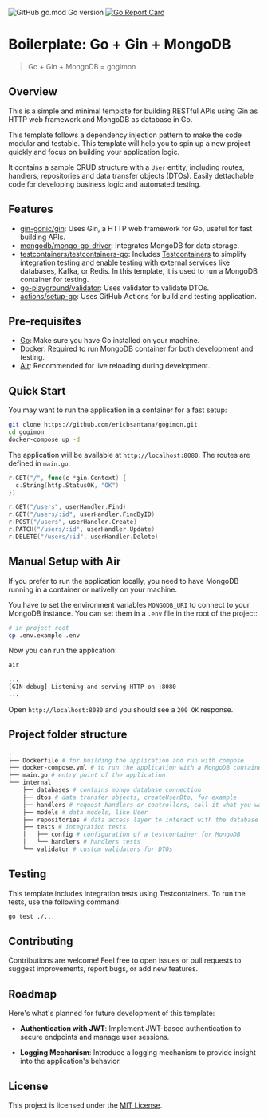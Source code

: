 ![GitHub go.mod Go version](https://img.shields.io/github/go-mod/go-version/ericbsantana/gogimon)
[![Go Report Card](https://goreportcard.com/badge/github.com/ericbsantana/gogimon)](https://goreportcard.com/report/github.com/ericbsantana/gogimon)

# Boilerplate: Go + Gin + MongoDB

> Go + Gin + MongoDB = gogimon

## Overview

This is a simple and minimal template for building RESTful APIs using Gin as HTTP web framework and MongoDB as database in Go.

This template follows a dependency injection pattern to make the code modular and testable. This template will help you to spin up a new project quickly and focus on building your application logic.

It contains a sample CRUD structure with a `User` entity, including routes, handlers, repositories and data transfer objects (DTOs). Easily dettachable code for developing business logic and automated testing.

## Features

- [gin-gonic/gin](https://github.com/gin-gonic/gin): Uses Gin, a HTTP web framework for Go, useful for fast building APIs.
- [mongodb/mongo-go-driver](https://github.com/mongodb/mongo-go-driver): Integrates MongoDB for data storage.
- [testcontainers/testcontainers-go](https://github.com/testcontainers/testcontainers-go): Includes [Testcontainers](https://golang.testcontainers.org/) to simplify integration testing and enable testing with external services like databases, Kafka, or Redis. In this template, it is used to run a MongoDB container for testing.
- [go-playground/validator](https://github.com/go-playground/validator/): Uses validator to validate DTOs.
- [actions/setup-go](https://github.com/actions/setup-go): Uses GitHub Actions for build and testing application.

## Pre-requisites

- [Go](https://golang.org/dl/): Make sure you have Go installed on your machine.
- [Docker](https://www.docker.com/get-started): Required to run MongoDB container for both development and testing.
- [Air](https://github.com/cosmtrek/air/): Recommended for live reloading during development.

## Quick Start

You may want to run the application in a container for a fast setup:

```bash
git clone https://github.com/ericbsantana/gogimon.git
cd gogimon
docker-compose up -d
```

The application will be available at `http://localhost:8080`. The routes are defined in `main.go`:

```go
r.GET("/", func(c *gin.Context) {
  c.String(http.StatusOK, "OK")
})

r.GET("/users", userHandler.Find)
r.GET("/users/:id", userHandler.FindByID)
r.POST("/users", userHandler.Create)
r.PATCH("/users/:id", userHandler.Update)
r.DELETE("/users/:id", userHandler.Delete)
```

## Manual Setup with Air

If you prefer to run the application locally, you need to have MongoDB running in a container or nativelly on your machine.

You have to set the environment variables `MONGODB_URI` to connect to your MongoDB instance. You can set them in a `.env` file in the root of the project:

```bash
# in project root
cp .env.example .env
```

Now you can run the application:

```bash
air

...
[GIN-debug] Listening and serving HTTP on :8080
...
```

Open `http://localhost:8080` and you should see a `200 OK` response.

## Project folder structure

```bash
.
├── Dockerfile # for building the application and run with compose
├── docker-compose.yml # to run the application with a MongoDB container
├── main.go # entry point of the application
└── internal
    ├── databases # contains mongo database connection
    ├── dtos # data transfer objects, createUserDto, for example
    ├── handlers # request handlers or controllers, call it what you want
    ├── models # data models, like User
    ├── repositories # data access layer to interact with the database
    ├── tests # integration tests
    │   ├── config # configuration of a testcontainer for MongoDB
    │   └── handlers # handlers tests
    └── validator # custom validators for DTOs
```

## Testing

This template includes integration tests using Testcontainers. To run the tests, use the following command:

```bash
go test ./...
```

## Contributing

Contributions are welcome! Feel free to open issues or pull requests to suggest improvements, report bugs, or add new features.

## Roadmap

Here's what's planned for future development of this template:

- **Authentication with JWT**: Implement JWT-based authentication to secure endpoints and manage user sessions.

- **Logging Mechanism**: Introduce a logging mechanism to provide insight into the application's behavior.

## License

This project is licensed under the [MIT License](LICENSE).
